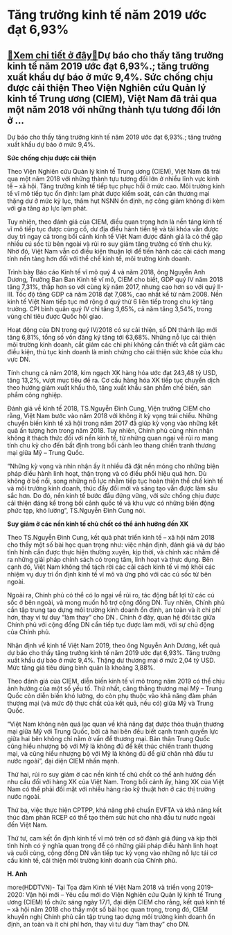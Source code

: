 Tăng trưởng kinh tế năm 2019 ước đạt 6,93%
==========================================

[:gift:Xem chi tiết ở đây:gift:](https://hddtvn.com/tang-truong-kinh-te-nam-2019-uoc-dat-693/)Dự báo cho thấy tăng trưởng kinh tế năm 2019 ước đạt 6,93%.; tăng trưởng xuất khẩu dự báo ở mức 9,4%. Sức chống chịu được cải thiện Theo Viện Nghiên cứu Quản lý kinh tế Trung ương (CIEM), Việt Nam đã trải qua một năm 2018 với những thành tựu tương đối lớn ở …
-------------------------------------------------------------------------------------------------------------------------------------------------------------------------------------------------------------------------------------------------------------------







 






 Dự báo cho thấy tăng trưởng kinh tế năm 2019 ước đạt 6,93%.; tăng trưởng xuất khẩu dự báo ở mức 9,4%. 


**Sức chống chịu được cải thiện**


 Theo Viện Nghiên cứu Quản lý kinh tế Trung ương (CIEM), Việt Nam đã trải qua một năm 2018 với những thành tựu tương đối lớn ở nhiều lĩnh vực kinh tế – xã hội. Tăng trưởng kinh tế tiếp tục phục hồi ở mức cao. Môi trường kinh tế vĩ mô tiếp tục ổn định: lạm phát được kiểm soát, cán cân thương mại thặng dư ở mức kỷ lục, thâm hụt NSNN ổn định, nợ công giảm không đi kèm với gia tăng áp lực lạm phát. 


 Tuy nhiên, theo đánh giá của CIEM, điều quan trọng hơn là nền tảng kinh tế vĩ mô tiếp tục được củng cố, dư địa điều hành tiền tệ và tài khóa vẫn được duy trì ngay cả trong bối cảnh kinh tế Việt Nam được đánh giá là có thể gặp nhiều cú sốc từ bên ngoài và rủi ro suy giảm tăng trưởng có tính chu kỳ. Nhờ đó, Việt Nam vẫn có điều kiện thuận lợi để tiến hành các cải cách mang tính nền tảng hơn đối với thể chế kinh tế, môi trường kinh doanh.


 Trình bày Báo cáo Kinh tế vĩ mô quý 4 và năm 2018, ông Nguyễn Anh Dương, Trưởng Ban Ban Kinh tế vĩ mô, CIEM cho biết, GDP quý IV năm 2018 tăng 7,31%, thấp hơn so với cùng kỳ năm 2017, nhưng cao hơn so với quý II-III. Tốc độ tăng GDP cả năm 2018 đạt 7,08%, cao nhất kể từ năm 2008. Nền kinh tế Việt Nam tiếp tục mở rộng ở quý thứ 6 liên tiếp trong chu kỳ tăng trưởng. CPI bình quân quý IV chỉ tăng 3,65%, cả năm tăng 3,54%, trong vùng chỉ tiêu được Quốc hội giao.


 Hoạt động của DN trong quý IV/2018 có sự cải thiện, số DN thành lập mới tăng 6,81%, tổng số vốn đăng ký tăng tới 63,68%. Những nỗ lực cải thiện môi trường kinh doanh, cắt giảm các chi phí không cần thiết và cắt giảm các điều kiện, thủ tục kinh doanh là minh chứng cho cải thiện sức khỏe của khu vực DN.


 Tính chung cả năm 2018, kim ngạch XK hàng hóa ước đạt 243,48 tỷ USD, tăng 13,2%, vượt mục tiêu đề ra. Cơ cấu hàng hóa XK tiếp tục chuyển dịch theo hướng giảm xuất khẩu thô, tăng xuất khẩu sản phẩm chế biến, sản phẩm công nghiệp.


 Đánh giá về kinh tế 2018, TS.Nguyễn Đình Cung, Viện trưởng CIEM cho rằng, Việt Nam bước vào năm 2018 với không ít kỳ vọng trái chiều. Những chuyển biến kinh tế xã hội trong năm 2017 đã giúp kỳ vọng vào những kết quả ấn tượng hơn trong năm 2018. Tuy nhiên, Chính phủ cũng nhìn nhận không ít thách thức đối với nền kinh tế, từ những quan ngại về rủi ro mang tính chu kỳ cho đến bất định trong bối cảnh leo thang chiến tranh thương mại giữa Mỹ – Trung Quốc. 


 “Những kỳ vọng và nhìn nhận ấy ít nhiều đã đặt nền móng cho những biện pháp điều hành linh hoạt, thận trọng và có điều phối hiệu quả hơn. Dù không ở bề nổi, song những nỗ lực nhằm tiếp tục hoàn thiện thể chế kinh tế và môi trường kinh doanh, thúc đẩy đổi mới và sáng tạo vẫn được làm sâu sắc hơn. Do đó, nền kinh tế bước đầu đứng vững, với sức chống chịu được cải thiện đáng kể trong bối cảnh quốc tế và khu vực có những biến động phức tạp, khó lường”, TS.Nguyễn Đình Cung nói. 


 **Suy giảm ở các nền kinh tế chủ chốt có thể ảnh hưởng đến XK** 


 Theo TS.Nguyễn Đình Cung, kết quả phát triển kinh tế – xã hội năm 2018 cho thấy một số bài học quan trọng như: việc nhận định, đánh giá và dự báo tình hình cần được thực hiện thường xuyên, kịp thời, và chính xác nhằm đề ra những giải pháp chính sách có trọng tâm, linh hoạt và thực dụng. Bên cạnh đó, Việt Nam không thể tách rời các cải cách kinh tế vi mô khỏi các nhiệm vụ duy trì ổn định kinh tế vĩ mô và ứng phó với các cú sốc từ bên ngoài. 


 Ngoài ra, Chính phủ có thể có lo ngại về rủi ro, tác động bất lợi từ các cú sốc ở bên ngoài, và mong muốn hỗ trợ cộng đồng DN. Tuy nhiên, Chính phủ cần tập trung tạo dựng môi trường kinh doanh ổn định, an toàn và ít chi phí hơn, thay vì tư duy “làm thay” cho DN . Chính ở đây, quan hệ đối tác giữa Chính phủ với cộng đồng DN cần tiếp tục được làm mới, với sự chủ động của Chính phủ.


 Nhận định về kinh tế Việt Nam 2019, theo ông Nguyễn Anh Dương, kết quả dự báo cho thấy tăng trưởng kinh tế năm 2019 ước đạt 6,93%. Tăng trưởng xuất khẩu dự báo ở mức 9,4%. Thặng dư thương mại ở mức 2,04 tỷ USD. Mức tăng giá tiêu dùng bình quân là khoảng 3,88%.


 Theo đánh giá của CIEM, diễn biến kinh tế vĩ mô trong năm 2019 có thể chịu ảnh hưởng của một số yếu tố. Thứ nhất, căng thẳng thương mại Mỹ – Trung Quốc còn diễn biến khó lường, do còn phụ thuộc vào khả năng đàm phán thương mại (và mức độ thực chất của kết quả, nếu có) giữa Mỹ và Trung Quốc.


 “Việt Nam không nên quá lạc quan về khả năng đạt được thỏa thuận thương mại giữa Mỹ với Trung Quốc, bởi cả hai bên đều biết cạnh tranh quyền lực giữa hai bên không chỉ nằm ở vấn đề thương mại. Bản thân Trung Quốc cũng hiểu nhượng bộ với Mỹ là không đủ để kết thúc chiến tranh thương mại, và cũng hiểu nhượng bộ với Mỹ là không đủ để giữ chân nhà đầu tư nước ngoài”, đại diện CIEM nhấn mạnh.


 Thứ hai, rủi ro suy giảm ở các nền kinh tế chủ chốt có thể ảnh hưởng đến nhu cầu đối với hàng XK của Việt Nam. Trong bối cảnh ấy, hàng XK của Việt Nam có thể phải đối mặt với nhiều hàng rào kỹ thuật hơn ở các thị trường nước ngoài. 


 Thứ ba, việc thực hiện CPTPP, khả năng phê chuẩn EVFTA và khả năng kết thúc đàm phán RCEP có thể tạo thêm sức hút cho nhà đầu tư nước ngoài đến Việt Nam. 


 Thứ tư, cam kết ổn định kinh tế vĩ mô trên cơ sở đánh giá đúng và kịp thời tình hình có ý nghĩa quan trọng để có những giải pháp điều hành linh hoạt và cuối cùng, cộng đồng DN vẫn tiếp tục kỳ vọng vào những nỗ lực tái cơ cấu kinh tế, cải thiện môi trường kinh doanh của Chính phủ.






**H. Anh**



more(HDDTVN)- Tại Tọa đàm Kinh tế Việt Nam 2018 và triển vọng 2019-2020: Vận hội mới – Yêu cầu mới do Viện Nghiên cứu Quản lý kinh tế Trung ương (CIEM) tổ chức sáng ngày 17/1, đại diện CIEM cho rằng, kết quả kinh tế – xã hội năm 2018 cho thấy một số bài học quan trọng, trong đó, CIEM khuyến nghị Chính phủ cần tập trung tạo dựng môi trường kinh doanh ổn định, an toàn và ít chi phí hơn, thay vì tư duy “làm thay” cho DN.

